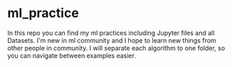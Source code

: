 # ml_practice
In this repo you can find my ml practices including Jupyter files and all Datasets. I'm new in ml community and I hope to learn new things from other people in community. I will separate each algorithm to one folder, so you can navigate between examples easier.
